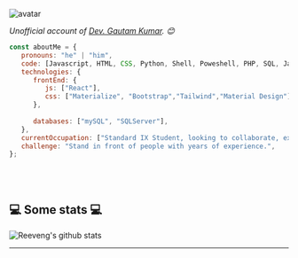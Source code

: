![avatar](https://images.weserv.nl/?url=https://avatars.githubusercontent.com/u/100987552&h=300](https://avatars.githubusercontent.com/u/100987552?v=4)&w=300&fit=cover&mask=circle&maxage=7d
)

<p><em>Unofficial account of <a href="https://devsdenepal.github.io">Dev. Gautam Kumar</a>. 😊</br>
</em></p>


```javascript
const aboutMe = {
   pronouns: "he" | "him",
   code: [Javascript, HTML, CSS, Python, Shell, Poweshell, PHP, SQL, Java, CSharp, Ruby, Batch, VBS, QBasic],
   technologies: {
      frontEnd: {
         js: ["React"],
         css: ["Materialize", "Bootstrap","Tailwind","Material Design"]
      },
 
      databases: ["mySQL", "SQLServer"],
   },
   currentOccupation: ["Standard IX Student, looking to collaborate, explore and code only!"],
   challenge: "Stand in front of people with years of experience.",
};
```
</br></br>
<h2>💻 Some stats 💻</h2>

![Reeveng's github stats](https://github-readme-stats.vercel.app/api?username=GautamTechnologies&show_icons=true&title_color=fff&icon_color=79ff97&text_color=9f9f9f&bg_color=151515)

---
